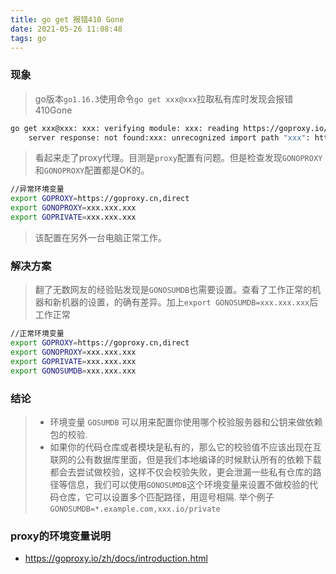 ```yaml
---
title: go get 报错410 Gone
date: 2021-05-26 11:08:48
tags: go
---
```


### 现象
> go版本`go1.16.3`使用命令`go get xxx@xxx`拉取私有库时发现会报错410Gone
```bash
go get xxx@xxx: xxx: verifying module: xxx: reading https://goproxy.io/sumdb/sum.golang.org/lookup/xxx: 410 Gone
	server response: not found:xxx: unrecognized import path "xxx": https fetch: Get "xxx?go-get=1": dial tcp xxx.xx.xx.xx:443: connect: connection refused
```
> 看起来走了proxy代理。目测是`proxy`配置有问题。但是检查发现`GONOPROXY`和`GONOPROXY`配置都是OK的。
```bash
//异常环境变量
export GOPROXY=https://goproxy.cn,direct
export GONOPROXY=xxx.xxx.xxx
export GOPRIVATE=xxx.xxx.xxx
```
> 该配置在另外一台电脑正常工作。

### 解决方案
> 翻了无数网友的经验贴发现是`GONOSUMDB`也需要设置。查看了工作正常的机器和新机器的设置，的确有差异。加上`export GONOSUMDB=xxx.xxx.xxx`后工作正常
```bash
//正常环境变量
export GOPROXY=https://goproxy.cn,direct
export GONOPROXY=xxx.xxx.xxx
export GOPRIVATE=xxx.xxx.xxx
export GONOSUMDB=xxx.xxx.xxx
```

### 结论
> - 环境变量 `GOSUMDB` 可以用来配置你使用哪个校验服务器和公钥来做依赖包的校验.
> - 如果你的代码仓库或者模块是私有的，那么它的校验值不应该出现在互联网的公有数据库里面，但是我们本地编译的时候默认所有的依赖下载都会去尝试做校验，这样不仅会校验失败，更会泄漏一些私有仓库的路径等信息，我们可以使用`GONOSUMDB`这个环境变量来设置不做校验的代码仓库，它可以设置多个匹配路径，用逗号相隔. 举个例子`GONOSUMDB=*.example.com,xxx.io/private`

### proxy的环境变量说明
- https://goproxy.io/zh/docs/introduction.html
